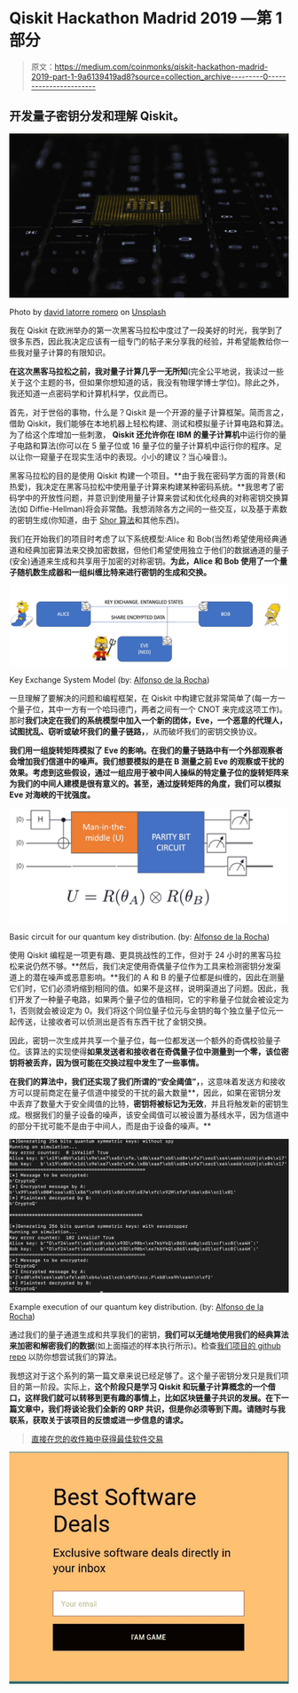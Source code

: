 # Qiskit Hackathon Madrid 2019 —第 1 部分

> 原文：<https://medium.com/coinmonks/qiskit-hackathon-madrid-2019-part-1-9a6139419ad8?source=collection_archive---------0----------------------->

## 开发量子密钥分发和理解 Qiskit。

![](img/4f7da955c7f6d9d73d6c2b17ca0f4ec8.png)

Photo by [david latorre romero](https://unsplash.com/@latorware?utm_source=medium&utm_medium=referral) on [Unsplash](https://unsplash.com?utm_source=medium&utm_medium=referral)

我在 Qiskit 在欧洲举办的第一次黑客马拉松中度过了一段美好的时光，我学到了很多东西，因此我决定应该有一组专门的帖子来分享我的经验，并希望能教给你一些我对量子计算的有限知识。

**在这次黑客马拉松之前，我对量子计算几乎一无所知**(完全公平地说，我读过一些关于这个主题的书，但如果你想知道的话，我没有物理学博士学位)。除此之外，我还知道一点密码学和计算机科学，仅此而已。

首先，对于世俗的事物，什么是？Qiskit 是一个开源的量子计算框架。简而言之，借助 Qiskit，我们能够在本地机器上轻松构建、测试和模拟量子计算电路和算法。为了给这个库增加一些刺激， **Qiskit 还允许你在 IBM 的量子计算机**中运行你的量子电路和算法(你可以在 5 量子位或 16 量子位的量子计算机中运行你的程序。足以让你一窥量子在现实生活中的表现。小小的建议？当心噪音:)。

黑客马拉松的目的是使用 Qiskit 构建一个项目。**由于我在密码学方面的背景(和热爱)，我决定在黑客马拉松中使用量子计算来构建某种密码系统。**我思考了密码学中的开放性问题，并意识到使用量子计算来尝试和优化经典的对称密钥交换算法(如 Diffie-Hellman)将会非常酷。我想消除各方之间的一些交互，以及基于素数的密钥生成(你知道，由于 [Shor 算法](https://en.wikipedia.org/wiki/Shor's_algorithm)和其他东西)。

我们在开始我们的项目时考虑了以下系统模型:Alice 和 Bob(当然)希望使用经典通道和经典加密算法来交换加密数据，但他们希望使用独立于他们的数据通道的量子(安全)通道来生成和共享用于加密的对称密钥。**为此，Alice 和 Bob 使用了一个量子随机数生成器和一组纠缠比特来进行密钥的生成和交换。**

![](img/b1f32a6b16f5ff7ebc2d57d2a640bfdc.png)

Key Exchange System Model (by: [Alfonso de la Rocha](https://medium.com/u/68450c6af241?source=post_page-----9a6139419ad8--------------------------------))

一旦理解了要解决的问题和编程框架，在 Qiskit 中构建它就非常简单了(每一方一个量子位，其中一方有一个哈玛德门，两者之间有一个 CNOT 来完成这项工作)。那时**我们决定在我们的系统模型中加入一个新的团体，Eve，一个恶意的代理人，试图扰乱、窃听或破坏我们的量子链路，**，从而破坏我们的密钥交换协议。

**我们用一组旋转矩阵模拟了 Eve 的影响。在我们的量子链路中有一个外部观察者会增加我们信道中的噪声。我们想要模拟的是在 B 测量之前 Eve 的观察或干扰的效果。考虑到这些假设，通过一组应用于被中间人操纵的特定量子位的旋转矩阵来为我们的中间人建模是很有意义的。甚至，通过旋转矩阵的角度，我们可以模拟 Eve 对海峡的干扰强度。**

![](img/4f9dca2ba940bce9ce9e69f0481665a1.png)

Basic circuit for our quantum key distribution. (by: [Alfonso de la Rocha](https://medium.com/u/68450c6af241?source=post_page-----9a6139419ad8--------------------------------))

使用 Qiskit 编程是一项更有趣、更具挑战性的工作，但对于 24 小时的黑客马拉松来说仍然不够。**然后，我们决定使用奇偶量子位作为工具来检测密钥分发渠道上的潜在噪声或恶意影响。**我们的 A 和 B 的量子位都是纠缠的，因此在测量它们时，它们必须坍缩到相同的值。如果不是这样，说明渠道出了问题。因此，我们开发了一种量子电路，如果两个量子位的值相同，它的宇称量子位就会被设定为 1，否则就会被设定为 0。我们将这个同位量子位元与金钥的每个独立量子位元一起传送，让接收者可以侦测出是否有东西干扰了金钥交换。

因此，密钥一次生成并共享一个量子位，每一位都发送一个额外的奇偶校验量子位。该算法的实现使得**如果发送者和接收者在奇偶量子位中测量到一个零，该位密钥将被丢弃，因为很可能在交换过程中发生了一些事情。**

**在我们的算法中，我们还实现了我们所谓的“安全阈值”，**，这意味着发送方和接收方可以提前商定在量子信道中接受的干扰的最大数量**，因此，如果在密钥分发中丢弃了数量大于安全阈值的比特，**密钥将被标记为无效**，并且将触发新的密钥生成。根据我们的量子设备的噪声，该安全阈值可以被设置为基线水平，因为信道中的部分干扰可能不是由于中间人，而是由于设备的噪声。**

![](img/9400f1fd248a399b3eb030412e2dd130.png)

Example execution of our quantum key distribution. (by: [Alfonso de la Rocha](https://medium.com/u/68450c6af241?source=post_page-----9a6139419ad8--------------------------------))

通过我们的量子通道生成和共享我们的密钥，**我们可以无缝地使用我们的经典算法来加密和解密我们的数据**(如上面描述的样本执行所示)。检查[我们项目的 github repo](https://github.com/adlrocha/cryptoq) 以防你想尝试我们的算法。

我想这对于这个系列的第一篇文章来说已经足够了。这个量子密钥分发只是我们项目的第一阶段。实际上，**这个阶段只是学习 Qiskit 和玩量子计算概念的一个借口，这样我们就可以转移到更有趣的事情上，比如区块链量子共识的发展。在下一篇文章中，我们将谈论我们全新的 **QRP 共识**，但是你必须等到下周。请随时与我联系，获取关于该项目的反馈或进一步信息的请求。**

> [直接在您的收件箱中获得最佳软件交易](https://coincodecap.com/?utm_source=coinmonks)

[![](img/7c0b3dfdcbfea594cc0ae7d4f9bf6fcb.png)](https://coincodecap.com/?utm_source=coinmonks)